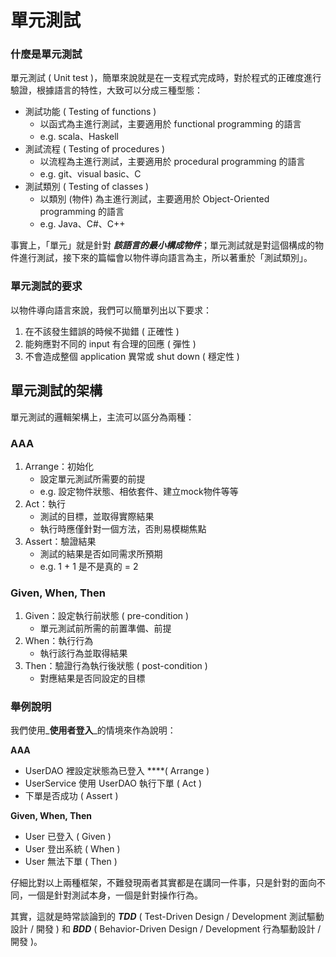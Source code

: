 # 單元測試

### 什麼是單元測試

單元測試 \( Unit test \)，簡單來說就是在一支程式完成時，對於程式的正確度進行驗證，根據語言的特性，大致可以分成三種型態：

* 測試功能 \( Testing of functions \)
  * 以函式為主進行測試，主要適用於 functional programming 的語言
  * e.g. scala、Haskell
* 測試流程 \( Testing of procedures \)
  * 以流程為主進行測試，主要適用於 procedural programming 的語言
  * e.g. git、visual basic、C
* 測試類別 \( Testing of classes \)
  * 以類別 \(物件\) 為主進行測試，主要適用於 Object-Oriented programming 的語言
  * e.g. Java、C\#、C++

事實上，「單元」就是針對 _**該語言的最小構成物件**_；單元測試就是對這個構成的物件進行測試，接下來的篇幅會以物件導向語言為主，所以著重於「測試類別」。

### 單元測試的要求

以物件導向語言來說，我們可以簡單列出以下要求：

1. 在不該發生錯誤的時候不拋錯 \( 正確性 \)
2. 能夠應對不同的 input 有合理的回應 \( 彈性 \)
3. 不會造成整個 application 異常或 shut down \( 穩定性 \)

## 單元測試的架構

單元測試的邏輯架構上，主流可以區分為兩種：

### AAA

1. Arrange：初始化
   * 設定單元測試所需要的前提
   * e.g. 設定物件狀態、相依套件、建立mock物件等等
2. Act：執行
   * 測試的目標，並取得實際結果
   * 執行時應僅針對一個方法，否則易模糊焦點
3. Assert：驗證結果
   * 測試的結果是否如同需求所預期
   * e.g. 1 + 1 是不是真的 = 2

### Given, When, Then

1. Given：設定執行前狀態 \( pre-condition \)
   * 單元測試前所需的前置準備、前提
2. When：執行行為
   * 執行該行為並取得結果
3. Then：驗證行為執行後狀態 \( post-condition \)
   * 對應結果是否同設定的目標

### 舉例說明

我們使用_**使用者登入**_的情境來作為說明：

**AAA**

* UserDAO 裡設定狀態為已登入 ****\( Arrange \)
* UserService 使用 UserDAO 執行下單 \( Act \)
* 下單是否成功 \( Assert \)

**Given, When, Then**

* User 已登入 \( Given \)
* User 登出系統 \( When \)
* User 無法下單 \( Then \)

仔細比對以上兩種框架，不難發現兩者其實都是在講同一件事，只是針對的面向不同，一個是針對測試本身，一個是針對操作行為。

其實，這就是時常談論到的 _**TDD**_ \( Test-Driven Design / Development 測試驅動設計 / 開發 \) 和 _**BDD**_ \( Behavior-Driven Design / Development 行為驅動設計 / 開發 \)。

